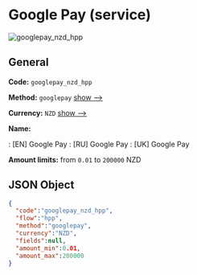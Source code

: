 
# Google Pay (service) 
![googlepay_nzd_hpp](https://static.openfintech.io/payment_methods/googlepay_nzd_hpp/logo.svg?w=400&c=v0.59.26#w200)  

## General 
 
**Code:** `googlepay_nzd_hpp` 
 
**Method:** `googlepay` 
 [show -->](/payment-methods/googlepay/) 
 
**Currency:** `NZD` [show -->](/currencies/NZD/) 
 
**Name:** 
 
:	[EN] Google Pay 
:	[RU] Google Pay 
:	[UK] Google Pay 
 
**Amount limits:** from `0.01` to `200000` NZD 

## JSON Object 

```json
{
  "code":"googlepay_nzd_hpp",
  "flow":"hpp",
  "method":"googlepay",
  "currency":"NZD",
  "fields":null,
  "amount_min":0.01,
  "amount_max":200000
}
```  
